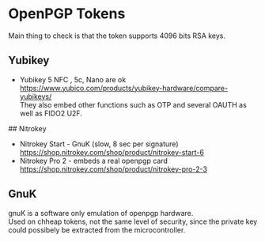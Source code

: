 # OpenPGP Tokens

Main thing to check is that the token supports 4096 bits RSA keys.

## Yubikey

* Yubikey 5 NFC , 5c, Nano are ok  
https://www.yubico.com/products/yubikey-hardware/compare-yubikeys/  
  They also embed other functions such as OTP and several OAUTH as well as FIDO2 U2F.

## Nitrokey

* Nitrokey Start - GnuK (slow, 8 sec per signature)
  https://shop.nitrokey.com/shop/product/nitrokey-start-6
* Nitrokey Pro 2 - embeds a real openpgp card  
  https://shop.nitrokey.com/shop/product/nitrokey-pro-2-3


## GnuK

gnuK is a software only emulation of openpgp hardware.  
Used on chheap tokens, not the same level of security, since the private key could possibely be extracted from the microcontroller.
